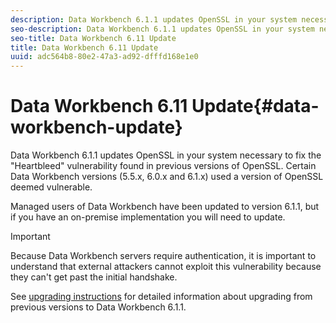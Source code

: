 ```yaml
---
description: Data Workbench 6.1.1 updates OpenSSL in your system necessary to fix the "Heartbleed" vulnerability found in previous versions of OpenSSL. Certain Data Workbench versions (5.5.x, 6.0.x and 6.1.x) used a version of OpenSSL deemed vulnerable.
seo-description: Data Workbench 6.1.1 updates OpenSSL in your system necessary to fix the "Heartbleed" vulnerability found in previous versions of OpenSSL. Certain Data Workbench versions (5.5.x, 6.0.x and 6.1.x) used a version of OpenSSL deemed vulnerable.
seo-title: Data Workbench 6.11 Update
title: Data Workbench 6.11 Update
uuid: adc564b8-80e2-47a3-ad92-dfffd168e1e0
---
```


# Data Workbench 6.11 Update{#data-workbench-update}

Data Workbench 6.1.1 updates OpenSSL in your system necessary to fix the "Heartbleed" vulnerability found in previous versions of OpenSSL. Certain Data Workbench versions (5.5.x, 6.0.x and 6.1.x) used a version of OpenSSL deemed vulnerable.

Managed users of Data Workbench have been updated to version 6.1.1, but if you have an on-premise implementation you will need to update.

>[!IMPORTANT]
>
>Because Data Workbench servers require authentication, it is important to understand that external attackers cannot exploit this vulnerability because they can't get past the initial handshake.

See [upgrading instructions](../../home/c-inst-svr/c-upgrd-uninst-sftwr/c-upgrd-sftwr/c-6-0-to-6-1-upgrade/c-6-0-to-6-1-upgrade.md#concept-fe2c858705434896941a7885ff17bb9c) for detailed information about upgrading from previous versions to Data Workbench 6.1.1. 
